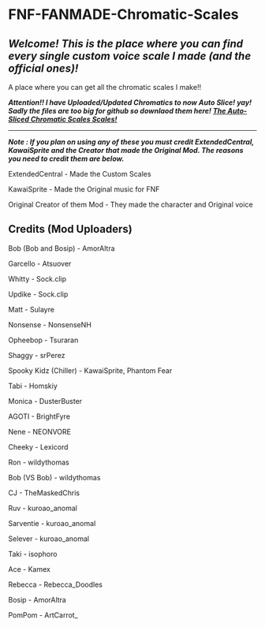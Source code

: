 # FNF-FANMADE-Chromatic-Scales

*Welcome! This is the place where you can find every single custom voice scale I made (and the official ones)!*
---------------------------------

A place where you can get all the chromatic scales I make!!


***Attention!! I have Uploaded/Updated Chromatics to now Auto Slice! yay! Sadly the files are too big for github so downlaod them here! [The Auto-Sliced Chromatic Scales Scales!](https://drive.google.com/drive/folders/1mMA_tW4JHBUFUCTHr_I6kvlyUUAcD32s?usp=sharing)***

---------------------------------

***Note : If you plan on using any of these you must credit ExtendedCentral, KawaiSprite and the Creator that made the Original Mod.
The reasons you need to credit them are below.***


ExtendedCentral - Made the Custom Scales

KawaiSprite - Made the Original music for FNF

Original Creator of them Mod - They made the character and Original voice

Credits (Mod Uploaders)
---------------------
Bob (Bob and Bosip) - AmorAltra

Garcello - Atsuover

Whitty - Sock.clip

Updike - Sock.clip

Matt - Sulayre

Nonsense - NonsenseNH

Opheebop - Tsuraran

Shaggy - srPerez

Spooky Kidz (Chiller) - KawaiSprite, Phantom Fear

Tabi - Homskiy

Monica - DusterBuster

AGOTI - BrightFyre

Nene - NEONVORE

Cheeky - Lexicord

Ron - wildythomas

Bob (VS Bob) - wildythomas

CJ - TheMaskedChris

Ruv - kuroao_anomal

Sarventie - kuroao_anomal

Selever - kuroao_anomal

Taki - isophoro

Ace - Kamex

Rebecca - Rebecca_Doodles

Bosip - AmorAltra

PomPom - ArtCarrot_

